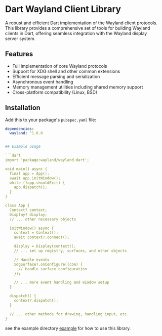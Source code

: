# Dart Wayland Client Library

A robust and efficient Dart implementation of the Wayland client protocols. This library provides a comprehensive set of tools for building Wayland clients in Dart, offering seamless integration with the Wayland display server system.

## Features

- Full implementation of core Wayland protocols
- Support for XDG shell and other common extensions
- Efficient message parsing and serialization
- Asynchronous event handling
- Memory management utilities including shared memory support
- Cross-platform compatibility (Linux, BSD)

## Installation

Add this to your package's `pubspec.yaml` file:

```yaml
dependencies:
  wayland: ^1.0.0


## Example usage

```dart
import 'package:wayland/wayland.dart';

void main() async {
  final app = App();
  await app.initWindow();
  while (!app.shouldExit) {
    app.dispatch();
  }
}

class App {
  Context? context;
  Display? display;
  // ... other necessary objects

  initWindow() async {
    context = Context();
    await context?.connect();

    display = Display(context!);
    // ... set up registry, surfaces, and other objects

    // Handle events
    xdgSurface?.onConfigure((con) {
      // Handle surface configuration
    });

    // ... more event handling and window setup
  }

  dispatch() {
    context?.dispatch();
  }

  // ... other methods for drawing, handling input, etc.
}
```

see the example directory [example](example) for how to use this library.